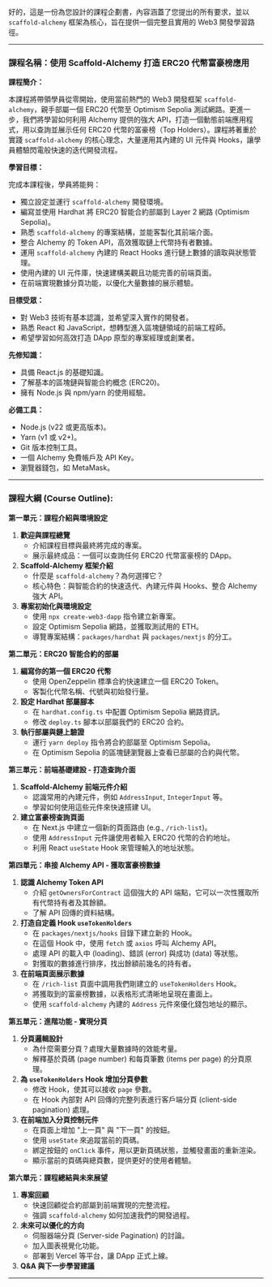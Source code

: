 好的，這是一份為您設計的課程企劃書，內容涵蓋了您提出的所有要求，並以 `scaffold-alchemy` 框架為核心，旨在提供一個完整且實用的 Web3 開發學習路徑。

---

### **課程名稱：使用 Scaffold-Alchemy 打造 ERC20 代幣富豪榜應用**

**課程簡介：**

本課程將帶領學員從零開始，使用當前熱門的 Web3 開發框架 `scaffold-alchemy`，親手部屬一個 ERC20 代幣至 Optimism Sepolia 測試網路。更進一步，我們將學習如何利用 Alchemy 提供的強大 API，打造一個動態前端應用程式，用以查詢並展示任何 ERC20 代幣的富豪榜（Top Holders）。課程將著重於實踐 `scaffold-alchemy` 的核心理念，大量運用其內建的 UI 元件與 Hooks，讓學員體驗閃電般快速的迭代開發流程。

**學習目標：**

完成本課程後，學員將能夠：
*   獨立設定並運行 `scaffold-alchemy` 開發環境。
*   編寫並使用 Hardhat 將 ERC20 智能合約部屬到 Layer 2 網路 (Optimism Sepolia)。
*   熟悉 `scaffold-alchemy` 的專案結構，並能客製化其前端介面。
*   整合 Alchemy 的 Token API，高效獲取鏈上代幣持有者數據。
*   運用 `scaffold-alchemy` 內建的 React Hooks 進行鏈上數據的讀取與狀態管理。
*   使用內建的 UI 元件庫，快速建構美觀且功能完善的前端頁面。
*   在前端實現數據分頁功能，以優化大量數據的展示體驗。

**目標受眾：**
*   對 Web3 技術有基本認識，並希望深入實作的開發者。
*   熟悉 React 和 JavaScript，想轉型進入區塊鏈領域的前端工程師。
*   希望學習如何高效打造 DApp 原型的專案經理或創業者。

**先修知識：**
*   具備 React.js 的基礎知識。
*   了解基本的區塊鏈與智能合約概念 (ERC20)。
*   擁有 Node.js 與 npm/yarn 的使用經驗。

**必備工具：**
*   Node.js (v22 或更高版本)。
*   Yarn (v1 或 v2+)。
*   Git 版本控制工具。
*   一個 Alchemy 免費帳戶及 API Key。
*   瀏覽器錢包，如 MetaMask。

---

### **課程大綱 (Course Outline):**

**第一單元：課程介紹與環境設定**
1.  **歡迎與課程總覽**
    *   介紹課程目標與最終將完成的專案。
    *   展示最終成品：一個可以查詢任何 ERC20 代幣富豪榜的 DApp。
2.  **Scaffold-Alchemy 框架介紹**
    *   什麼是 `scaffold-alchemy`？為何選擇它？
    *   核心特色：與智能合約的快速迭代、內建元件與 Hooks、整合 Alchemy 強大 API。
3.  **專案初始化與環境設定**
    *   使用 `npx create-web3-dapp` 指令建立新專案。
    *   設定 Optimism Sepolia 網路，並獲取測試用的 ETH。
    *   導覽專案結構：`packages/hardhat` 與 `packages/nextjs` 的分工。

**第二單元：ERC20 智能合約的部屬**
1.  **編寫你的第一個 ERC20 代幣**
    *   使用 OpenZeppelin 標準合約快速建立一個 ERC20 Token。
    *   客製化代幣名稱、代號與初始發行量。
2.  **設定 Hardhat 部屬腳本**
    *   在 `hardhat.config.ts` 中配置 Optimism Sepolia 網路資訊。
    *   修改 `deploy.ts` 腳本以部屬我們的 ERC20 合約。
3.  **執行部屬與鏈上驗證**
    *   運行 `yarn deploy` 指令將合約部屬至 Optimism Sepolia。
    *   在 Optimism Sepolia 的區塊鏈瀏覽器上查看已部屬的合約與代幣。

**第三單元：前端基礎建設 - 打造查詢介面**
1.  **Scaffold-Alchemy 前端元件介紹**
    *   認識常用的內建元件，例如 `AddressInput`, `IntegerInput` 等。
    *   學習如何使用這些元件來快速搭建 UI。
2.  **建立富豪榜查詢頁面**
    *   在 Next.js 中建立一個新的頁面路由 (e.g., `/rich-list`)。
    *   使用 `AddressInput` 元件讓使用者輸入 ERC20 代幣的合約地址。
    *   利用 React `useState` Hook 來管理輸入的地址狀態。

**第四單元：串接 Alchemy API - 獲取富豪榜數據**
1.  **認識 Alchemy Token API**
    *   介紹 `getOwnersForContract` 這個強大的 API 端點，它可以一次性獲取所有代幣持有者及其餘額。
    *   了解 API 回傳的資料結構。
2.  **打造自定義 Hook `useTokenHolders`**
    *   在 `packages/nextjs/hooks` 目錄下建立新的 Hook。
    *   在這個 Hook 中，使用 `fetch` 或 `axios` 呼叫 Alchemy API。
    *   處理 API 的載入中 (loading)、錯誤 (error) 與成功 (data) 等狀態。
    *   對獲取的數據進行排序，找出餘額前幾名的持有者。
3.  **在前端頁面展示數據**
    *   在 `/rich-list` 頁面中調用我們剛建立的 `useTokenHolders` Hook。
    *   將獲取到的富豪榜數據，以表格形式清晰地呈現在畫面上。
    *   使用 `scaffold-alchemy` 內建的 `Address` 元件來優化錢包地址的顯示。

**第五單元：進階功能 - 實現分頁**
1.  **分頁邏輯設計**
    *   為什麼需要分頁？處理大量數據時的效能考量。
    *   解釋基於頁碼 (page number) 和每頁筆數 (items per page) 的分頁原理。
2.  **為 `useTokenHolders` Hook 增加分頁參數**
    *   修改 Hook，使其可以接收 `page` 參數。
    *   在 Hook 內部對 API 回傳的完整列表進行客戶端分頁 (client-side pagination) 處理。
3.  **在前端加入分頁控制元件**
    *   在頁面上增加 "上一頁" 與 "下一頁" 的按鈕。
    *   使用 `useState` 來追蹤當前的頁碼。
    *   綁定按鈕的 `onClick` 事件，用以更新頁碼狀態，並觸發畫面的重新渲染。
    *   顯示當前的頁碼與總頁數，提供更好的使用者體驗。

**第六單元：課程總結與未來展望**
1.  **專案回顧**
    *   快速回顧從合約部屬到前端實現的完整流程。
    *   強調 `scaffold-alchemy` 如何加速我們的開發過程。
2.  **未來可以優化的方向**
    *   伺服器端分頁 (Server-side Pagination) 的討論。
    *   加入圖表視覺化功能。
    *   部署到 Vercel 等平台，讓 DApp 正式上線。
3.  **Q&A 與下一步學習建議**

---